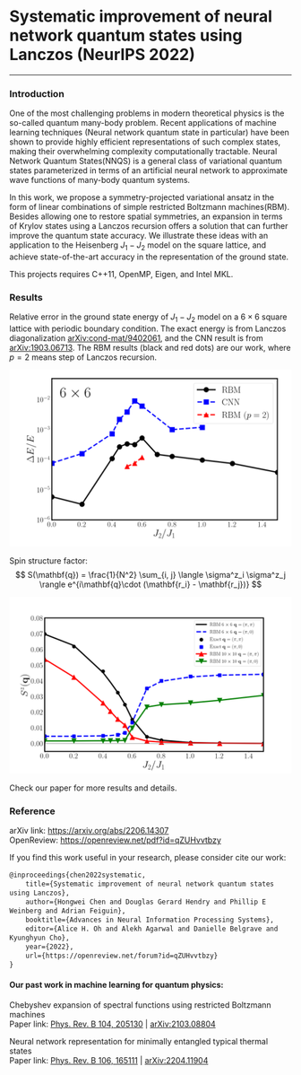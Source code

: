 # Systematic improvement of neural network quantum states using Lanczos (NeurIPS 2022)

---

### Introduction
One of the most challenging problems in modern theoretical physics is the so-called quantum many-body problem. Recent applications of machine learning techniques (Neural network quantum state in particular) have been shown to provide highly efficient representations of such complex states, making their overwhelming complexity computationally tractable. Neural Network Quantum States(NNQS) is a general class of variational quantum states parameterized in terms of an artificial neural network to approximate wave functions of many-body quantum systems.

In this work, we propose a symmetry-projected variational ansatz in the form of linear combinations of simple restricted Boltzmann machines(RBM). Besides allowing one to restore spatial symmetries, an expansion in terms of Krylov states using a Lanczos recursion offers a solution that can further improve the quantum state accuracy. We illustrate these ideas with an application to the Heisenberg $J_1 − J_2$ model on the square lattice,  and achieve state-of-the-art accuracy in the representation of the ground state.


This projects requires C++11, OpenMP, Eigen, and Intel MKL. 

### Results

Relative error in the ground state energy of $J_1 − J_2$ model on a $6\times 6$ square lattice with periodic boundary condition. The exact energy is from Lanczos diagonalization [arXiv:cond-mat/9402061](https://arxiv.org/abs/cond-mat/9402061), and the CNN result is from [arXiv:1903.06713](https://arxiv.org/abs/1903.06713). The RBM results (black and red dots) are our work, where $p=2$ means step of Lanczos recursion. 

<img src="result/relative_error.png" width="600">
<!-- ![accuracy](./result/relative_error.png) -->


Spin structure factor: $$ S(\mathbf{q}) = \frac{1}{N^2} \sum_{i, j} \langle \sigma^z_i \sigma^z_j \rangle e^{i\mathbf{q}\cdot (\mathbf{r_i} - \mathbf{r_j})} $$

<img src="result/j1j2_ssf.png" width="650">
<!-- ![ssf](./result/j1j2_ssf.png) -->

Check our paper for more results and details.


### Reference

arXiv link: https://arxiv.org/abs/2206.14307  
OpenReview: https://openreview.net/pdf?id=qZUHvvtbzy  

If you find this work useful in your research, please consider cite our work:

```
@inproceedings{chen2022systematic,
    title={Systematic improvement of neural network quantum states using Lanczos},
    author={Hongwei Chen and Douglas Gerard Hendry and Phillip E Weinberg and Adrian Feiguin},
    booktitle={Advances in Neural Information Processing Systems},
    editor={Alice H. Oh and Alekh Agarwal and Danielle Belgrave and Kyunghyun Cho},
    year={2022},
    url={https://openreview.net/forum?id=qZUHvvtbzy}
}
```
 
#### Our past work in machine learning for quantum physics:  
Chebyshev expansion of spectral functions using restricted Boltzmann machines  
Paper link: [Phys. Rev. B 104, 205130](https://journals.aps.org/prb/abstract/10.1103/PhysRevB.104.205130) | [arXiv:2103.08804](https://arxiv.org/abs/2103.08804)

Neural network representation for minimally entangled typical thermal states  
Paper link: [Phys. Rev. B 106, 165111](https://journals.aps.org/prb/abstract/10.1103/PhysRevB.106.165111) | [arXiv:2204.11904](https://arxiv.org/abs/2204.11904)